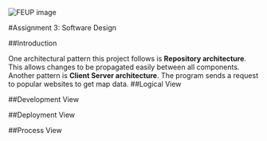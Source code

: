 ![FEUP image](https://sigarra.up.pt/feup/pt/WEB_GESSI_DOCS.download_file?p_name=F-370784536/logo_cores_oficiais.jpg)

#Assignment 3: Software Design

##Introduction

One architectural pattern this project follows is **Repository architecture**. This allows changes to be propagated easily between all components.
Another pattern is **Client Server architecture**. The program sends a request to popular websites to get map data.
##Logical View

##Development View

##Deployment View

##Process View
